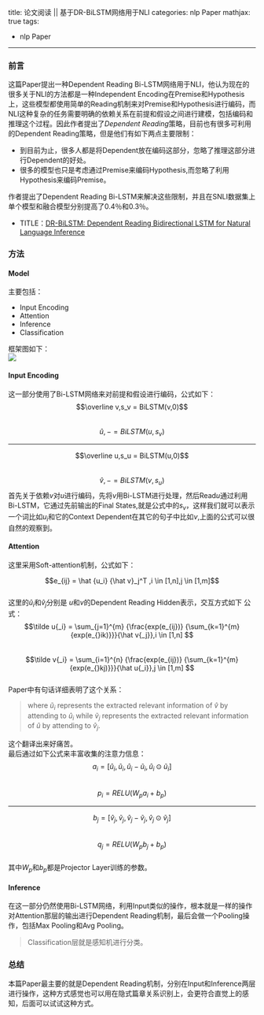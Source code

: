 title: 论文阅读 || 基于DR-BiLSTM网络用于NLI 
categories: nlp Paper
mathjax: true
tags: 
   - nlp Paper
---

### 前言  
这篇Paper提出一种Dependent Reading Bi-LSTM网络用于NLI，他认为现在的很多关于NLI的方法都是一种Independent Encoding在Premise和Hypothesis上，这些模型都使用简单的Reading机制来对Premise和Hypothesis进行编码，而NLI这种复杂的任务需要明确的依赖关系在前提和假设之间进行建模，包括编码和推理这个过程。因此作者提出了*Dependent Reading*策略，目前也有很多可利用的Dependent Reading策略，但是他们有如下两点主要限制：  
- 到目前为止，很多人都是将Dependent放在编码这部分，忽略了推理这部分进行Dependent的好处。  
- 很多的模型也只是考虑通过Premise来编码Hypothesis,而忽略了利用Hypothesis来编码Premise。  
  
作者提出了Dependent Reading Bi-LSTM来解决这些限制，并且在SNLI数据集上单个模型和融合模型分别提高了0.4％和0.3％。  
  
- TITLE：[DR-BiLSTM: Dependent Reading Bidirectional LSTM for Natural Language Inference](http://arxiv.org/abs/1802.05577)  
<!-- more -->


### 方法  
#### Model  
主要包括：  
- Input Encoding  
- Attention  
- Inference  
- Classification  
  
框架图如下：  
![](http://pbcgmnu5b.bkt.clouddn.com/nlp081200.png)  
#### Input Encoding  
这一部分使用了Bi-LSTM网络来对前提和假设进行编码，公式如下：  
$$\overline v,s_v = BiLSTM(v,0)$$  
$$\hat u,- = BiLSTM(u,s_v)$$  
  
----  
$$\overline u,s_u = BiLSTM(u,0)$$  
$$\hat v,- = BiLSTM(v,s_u)$$
首先关于依赖$v$对$u$进行编码，先将$v$用Bi-LSTM进行处理，然后Read$u$通过利用Bi-LSTM，它通过先前输出的Final States,就是公式中的$s_v$，这样我们就可以表示一个词比如$u_i$和它的Context Dependent在其它的句子中比如$v$,上面的公式可以很自然的观察到。  

#### Attention  
这里采用Soft-attention机制，公式如下：  

$$e_{ij} = \hat {u_i} {\hat v}_j^T ,i \in [1,n],j \in [1,m]$$  
这里的${\hat u}_i$和${\hat v}_j$分别是 $u$和$v$的Dependent Reading Hidden表示，交互方式如下 公式：  
$$\tilde u{_i} = \sum_{j=1}^{m} {\frac{exp(e_{ij})} {\sum_{k=1}^{m}{exp(e_{}ik)}}}{\hat v{_j}},i \in [1,n] $$  
$$\tilde v{_i} = \sum_{i=1}^{n} {\frac{exp(e_{ij})} {\sum_{k=1}^{m}{exp(e_{}kj)}}}{\hat u{_i}},j \in [1,m] $$  
Paper中有句话详细表明了这个关系：  
> where $\tilde u{}_i$ represents the extracted relevant information of $\hat v$ by attending to $\hat u{_i}$ while $\tilde v{}_j$ represents
the extracted relevant information of $\hat u$ by attending to $\hat v{_j}$.  

这个翻译出来好痛苦。  
最后通过如下公式来丰富收集的注意力信息：  
$$a_i = [\hat u{_i},\tilde u{_i},\hat u{_i} - \tilde u{_i}, \hat u{_i} \odot \tilde u{_i}]$$  
$$p_i = RELU(W_p a_i + b_p)$$  

----  
$$b_j = [\hat v{_j},\tilde v{_j},\hat v{_j} - \tilde v{_j}, \hat v{_j} \odot \tilde v{_j}]$$  
$$q_j = RELU(W_p b_j + b_p)$$  
其中$W_p$和$b_p$都是Projector Layer训练的参数。

#### Inference  
在这一部分仍然使用Bi-LSTM网络，利用Input类似的操作，根本就是一样的操作对Attention那层的输出进行Dependent Reading机制，最后会做一个Pooling操作，包括Max Pooling和Avg Pooling。
> Classification层就是感知机进行分类。

### 总结  
本篇Paper最主要的就是Dependent Reading机制，分别在Input和Inference两层进行操作，这种方式感觉也可以用在隐式篇章关系识别上，会更符合直觉上的感知，后面可以试试这种方式。


